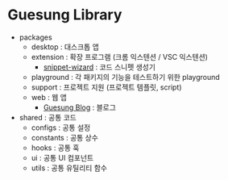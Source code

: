 # Guesung Library

- packages
    - desktop : 대스크톱 앱
    - extension : 확장 프로그램 (크롬 익스텐션 / VSC 익스텐션)
        - [snippet-wizard](./packages/extension/snippet-wizard/README-ko.md) : 코드 스니펫 생성기
    - playground : 각 패키지의 기능을 테스트하기 위한 playground
    - support : 프로젝트 지원 (프로젝트 템플릿, script)
    - web : 웹 앱
        - [Guesung Blog](./packages/web/blog/README.md) : 블로그
- shared : 공통 코드
    - configs : 공통 설정
    - constants : 공통 상수
    - hooks : 공통 훅
    - ui : 공통 UI 컴포넌트
    - utils : 공통 유틸리티 함수